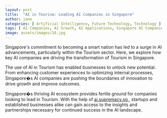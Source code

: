 ```yaml
---
layout: post
title:  "AI in Tourism: Leading AI Companies in Singapore"
author: jane
categories: [ Artificial Intelligence, Future Technology, Technology ]
tags: [ AI Companies, AI Growth, AI Applications, Singapore AI Companies, Smart Cities ]
image: assets/images/10.jpg
---
```


Singapore's commitment to becoming a smart nation has led to a surge in AI advancements, particularly within the Tourism sector. Here, we explore how key AI companies are driving the transformation of Tourism in Singapore.

The use of AI in Tourism has enabled businesses to unlock new potential. From enhancing customer experiences to optimizing internal processes, Singapore�s AI companies are pushing the boundaries of innovation to drive growth and improve outcomes.

Singapore�s thriving AI ecosystem provides fertile ground for companies looking to lead in Tourism. With the help of <a href="https://ai.supremacy.sg" target="_blank"> ai.supremacy.sg </a>, startups and established businesses alike can gain access to the insights and partnerships necessary for continued success in the AI landscape.
